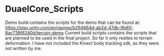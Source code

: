 # DuaelCore_Scripts
Demo build contains the scripts for the demo that can be found at: https://play.unity.com/en/games/b294864d-ab2d-47db-9b60-8ac738f6240d/terrain-demo
Current build scripts contains the scripts that are planned to be used in the final project. So far it only realtes to terrain deformation. I have not included the Kinect body tracking sdk, as they were not written by me.
